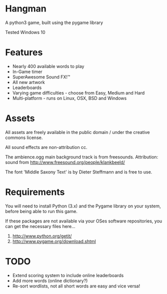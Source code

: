 Hangman
=======

A python3 game, built using the pygame library

Tested  Windows 10

Features
=======

* Nearly 400 available words to play
* In-Game timer
* SuperAwesome Sound FX!™
* All new artwork
* Leaderboards
* Varying game difficulties - choose from Easy, Medium and Hard
* Multi-platform - runs on Linux, OSX, BSD and Windows

Assets
=======

All assets are freely available in the public domain / under the creative commons license.

All sound effects are non-attribution cc.

The ambience.ogg main background track is from freesounds.  Attribution: sound from http://www.freesound.org/people/klankbeeld/

The font 'Middle Saxony Text' is by Dieter Steffmann and is free to use.

Requirements
=======

You will need to install Python (3.x) and the Pygame library on your system, before being able to run this game.  

If these packages are not available via your OSes software repositories, you can get the necessary files here...

1. http://www.python.org/getit/
2. http://www.pygame.org/download.shtml


TODO
=======

* Extend scoring system to include online leaderboards
* Add more words (online dictionary?)
* Re-sort wordlists, not all short words are easy and vice versa!
